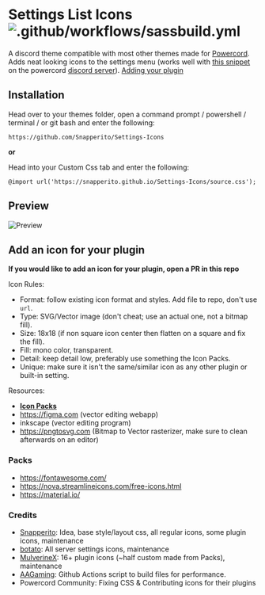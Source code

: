 # Settings List Icons ![.github/workflows/sassbuild.yml](https://github.com/Snapperito/Settings-Icons/workflows/.github/workflows/sassbuild.yml/badge.svg?branch=main&event=push)
A discord theme compatible with most other themes made for [Powercord](https://powercord.dev). Adds neat looking icons to the settings menu (works well with [this snippet](https://discord.com/channels/538759280057122817/755005803303403570/762067626942791680) on the powercord [discord server](https://discord.gg/nFRHhDk)). [Adding your plugin](#add-an-icon-for-your-plugin)

## Installation
Head over to your themes folder, open a command prompt / powershell / terminal / or git bash and enter the following:
```
https://github.com/Snapperito/Settings-Icons
```
**or**

Head into your Custom Css tab and enter the following:
```
@import url('https://snapperito.github.io/Settings-Icons/source.css');
```

## Preview
![Preview](https://cdn.discordapp.com/attachments/756986970231668847/761772295726694420/unknown.png)

## Add an icon for your plugin
**If you would like to add an icon for your plugin, open a PR in this repo**

Icon Rules:
- Format: follow existing icon format and styles. Add file to repo, don't use `url`.
- Type: SVG/Vector image (don't cheat; use an actual one, not a bitmap fill).
- Size: 18x18 (if non square icon center then flatten on a square and fix the fill).
- Fill: mono color, transparent.
- Detail: keep detail low, preferably use something the Icon Packs. 
- Unique: make sure it isn't the same/similar icon as any other plugin or built-in setting.

Resources:
- [**Icon Packs**](#Packs)
- https://figma.com (vector editing webapp)
- inkscape (vector editing program)
- https://pngtosvg.com (Bitmap to Vector rasterizer, make sure to clean afterwards on an editor)

### Packs
- https://fontawesome.com/
- https://nova.streamlineicons.com/free-icons.html
- https://material.io/

### Credits
- [Snapperito](https://github.com/Snapperito): Idea, base style/layout css, all regular icons, some plugin icons, maintenance
- [botato](https://github.com/botatooo): All server settings icons, maintenance
- [MulverineX](https://github.com/MulverineX): 16+ plugin icons (~half custom made from Packs), maintenance
- [AAGaming](https://github.com/ADoesGit): Github Actions script to build files for performance.
- Powercord Community: Fixing CSS & Contributing icons for their plugins
